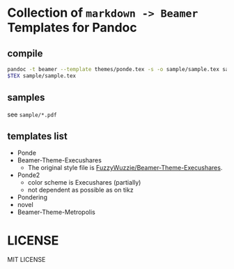 # Collection of `markdown -> Beamer` Templates for Pandoc

## compile

```bash
pandoc -t beamer --template themes/ponde.tex -s -o sample/sample.tex sample/sample.md
$TEX sample/sample.tex
```

## samples

see `sample/*.pdf`

## templates list

- Ponde
- Beamer-Theme-Execushares
    - The original style file is [FuzzyWuzzie/Beamer-Theme-Execushares](https://github.com/FuzzyWuzzie/Beamer-Theme-Execushares).
- Ponde2
    - color scheme is Execushares (partially)
    - not dependent as possible as on tikz
- Pondering
- novel
- Beamer-Theme-Metropolis

# LICENSE

MIT LICENSE

